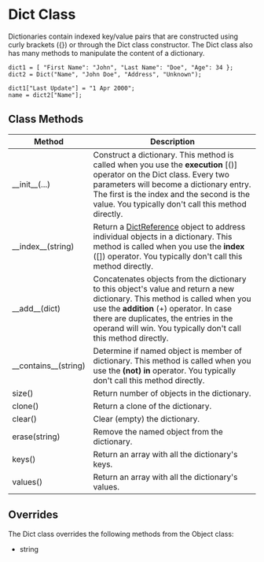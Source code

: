 # Dict Class

Dictionaries contain indexed key/value pairs that are constructed using
curly brackets ({}) or through the Dict class constructor. The Dict class
also has many methods to manipulate the content of a dictionary.

	dict1 = [ "First Name": "John", "Last Name": "Doe", "Age": 34 };
	dict2 = Dict("Name", "John Doe", "Address", "Unknown");

	dict1["Last Update"] = "1 Apr 2000";
	name = dict2["Name"];

Class Methods
-------------

| Method | Description |
| ------ | ----------- |
| \_\_init__(...) | Construct a dictionary. This method is called when you use the **execution** [()] operator on the Dict class. Every two parameters will become a dictionary entry. The first is the index and the second is the value. You typically don't call this method directly. |
| \_\_index__(string) | Return a [DictReference](DictReference.md) object to address individual objects in a dictionary. This method is called when you use the **index** ([]) operator. You typically don't call this method directly. |
| \_\_add__(dict) | Concatenates objects from the dictionary to this object's value and return a new dictionary. This method is called when you use the **addition** (+) operator. In case there are duplicates, the entries in the operand will win. You typically don't call this method directly. |
| \_\_contains__(string) | Determine if named object is member of dictionary. This method is called when you use the **(not) in** operator. You typically don't call this method directly. |
| size() | Return number of objects in the dictionary. |
| clone() | Return a clone of the dictionary. |
| clear() | Clear (empty) the dictionary. |
| erase(string) | Remove the named object from the dictionary. |
| keys() | Return an array with all the dictionary's keys. |
| values() | Return an array with all the dictionary's values. |

Overrides
---------

The Dict class overrides the following methods from the Object class:

* string
